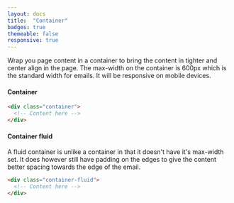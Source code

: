 ```yaml
---
layout: docs
title:  "Container"
badges: true
themeable: false
responsive: true
---
```

Wrap you page content in a container to bring the content in tighter and center align in the page. The max-width on the container is 600px which is the standard width for emails. It will be responsive on mobile devices.

#### Container
```html
<div class="container">
  <!-- Content here -->
</div>
```

<div class="container">
  <!-- Content here -->
</div>

#### Container fluid

A fluid container is unlike a container in that it doesn't have it's max-width set. It does however still have padding on the edges to give the content better spacing towards the edge of the email.

```html
<div class="container-fluid">
  <!-- Content here -->
</div>
```

<div class="container-fluid">
  <!-- Content here -->
</div>
